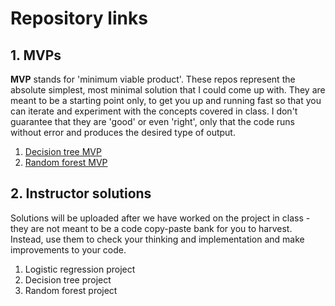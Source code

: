 # Repository links

## 1. MVPs

**MVP** stands for 'minimum viable product'. These repos represent the absolute simplest, most minimal solution that I could come up with. They are meant to be a starting point only, to get you up and running fast so that you can iterate and experiment with the concepts covered in class. I don't guarantee that they are 'good' or even 'right', only that the code runs without error and produces the desired type of output.

1. [Decision tree MVP](https://github.com/4GeeksAcademy/gperdrizet-decision-tree-project/blob/main/src/mvp.ipynb)
2. [Random forest MVP](https://github.com/4GeeksAcademy/gperdrizet-random-forest-project/blob/main/src/mvp.ipynb)

## 2. Instructor solutions

Solutions will be uploaded after we have worked on the project in class - they are not meant to be a code copy-paste bank for you to harvest. Instead, use them to check your thinking and implementation and make improvements to your code.

1. Logistic regression project
2. Decision tree project
3. Random forest project
